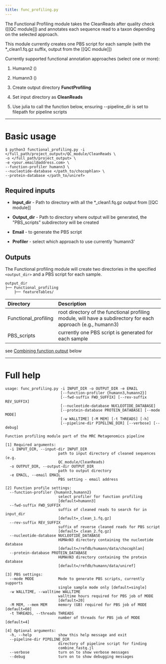 ```yaml
---
title: func_profiling.py
---
```


The Functional Profiling module takes the CleanReads after quality check ([[QC module]]) and annotates each sequence read to a taxon depending on the selected approach.

This module currently creates one PBS script for each sample (with the *_clean1.fq.gz suffix, output from the [[QC module]])

Currently supported functional annotation approaches (select one or more): 

1. Humann2 ()
1. Humann3 ()


1. Create output directory **FunctProfiling**  <br/>
2. Set input directory as **CleanReads**  <br/>
3. Use julia to call the function below, ensuring --pipeline_dir is set to filepath for pipeline scripts  <br/>


***

# Basic usage

```
$ python3 functional_profiling.py -i </full_path/project_output>/QC_module/CleanReads \
-o </full_path/project_output> \
-e <your.email@address.com> \
--function-profiler humann3 \
--nucleotide-database </path_to/chocophlan> \
--protein-database </path_to/uniref>
```

## Required inputs

* **Input_dir** - Path to directory with all the *_clean1.fq.gz output from [[QC module]]

* **Output_dir**  - Path to directory where output will be generated, the "PBS_scripts" subdirectory will be created

* **Email** - to generate the PBS script

* **Profiler** - select which approach to use currently 'humann3'

## Outputs

The Functional profiling module will create two directories in the specified `<output_dir>` and a PBS script for each sample.

```
output_dir
├── Functional_profiling
    ├── featureTables/
```

|Directory | Description |
|:---------|:-------------|
| Functional_profiling | root directory of the functional profiling module, will have a subdirectory for each approach (e.g., humann3) |
| PBS_scripts | currently one PBS script is generated for each sample |


see [Combining function output](#combining-function-output) below


***

# Full help

```
usage: func_profiling.py -i INPUT_DIR -o OUTPUT_DIR -e EMAIL
                         [--function-profiler {humann3,humann2}]
                         [--fwd-suffix FWD_SUFFIX] [--rev-suffix REV_SUFFIX]
                         [--nucleotide-database NUCLEOTIDE_DATABASE]
                         [--protein-database PROTEIN_DATABASE] [--mode MODE]
                         [-w WALLTIME] [-M MEM] [-t THREADS] [-h]
                         [--pipeline-dir PIPELINE_DIR] [--verbose] [--debug]

Function profiling module part of the MRC Metagenomics pipeline

[1] Required arguments:
  -i INPUT_DIR, --input-dir INPUT_DIR
                        path to input directory of cleaned sequences (e.g.
                        QC_module/CleanReads)
  -o OUTPUT_DIR, --output-dir OUTPUT_DIR
                        path to output directory
  -e EMAIL, --email EMAIL
                        PBS setting - email address

[2] Function profile settings:
  --function-profiler {humann3,humann2}
                        select profiler for function profiling
                        [default=humann3]
  --fwd-suffix FWD_SUFFIX
                        suffix of cleaned reads to search for in input_dir
                        [default=_clean_1.fq.gz]
  --rev-suffix REV_SUFFIX
                        suffix of reverse cleaned reads for PBS script
                        [default=_clean_2.fq.gz]
  --nucleotide-database NUCLEOTIDE_DATABASE
                        HUMAnN3 directory containing the nucleotide database
                        [default=/refdb/humann/data/chocophlan]
  --protein-database PROTEIN_DATABASE
                        HUMAnN3 directory containing the protein database
                        [default=/refdb/humann/data/uniref]

[3] PBS settings:
  --mode MODE           Mode to generate PBS scripts, currently supports
                        single sample mode only [default=single]
  -w WALLTIME, --walltime WALLTIME
                        walltime hours required for PBS job of MODE
                        [default=20]
  -M MEM, --mem MEM     memory (GB) required for PBS job of MODE [default=60]
  -t THREADS, --threads THREADS
                        number of threads for PBS job of MODE [default=4]

[4] Optional arguments:
  -h, --help            show this help message and exit
  --pipeline-dir PIPELINE_DIR
                        directory of pipeline script for finding
                        combine_fastq.jl
  --verbose             turn on to show verbose messages
  --debug               turn on to show debugging messages

````
